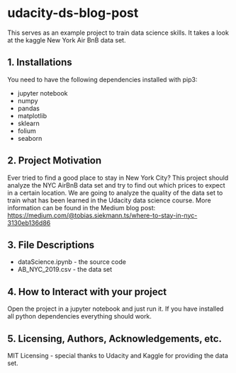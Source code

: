 # udacity-ds-blog-post
This serves as an example project to train data science skills. It takes a look at the kaggle New York Air BnB data set.

## 1. Installations
You need to have the following dependencies installed with pip3:
- jupyter notebook
- numpy
- pandas
- matplotlib
- sklearn
- folium
- seaborn


## 2. Project Motivation
Ever tried to find a good place to stay in New York City? This project should analyze the NYC AirBnB data set and try to find out which prices to expect in a certain location. We are going to analyze the quality of the data set to train what has been learned in the Udacity data science course.
More information can be found in the Medium blog post:
https://medium.com/@tobias.siekmann.ts/where-to-stay-in-nyc-3130eb136d86

## 3. File Descriptions
- dataScience.ipynb - the source code
- AB_NYC_2019.csv - the data set


## 4. How to Interact with your project
Open the project in a jupyter notebook and just run it. If you have installed all python dependencies everything should work.

## 5. Licensing, Authors, Acknowledgements, etc.
MIT Licensing - special thanks to Udacity and Kaggle for providing the data set.
